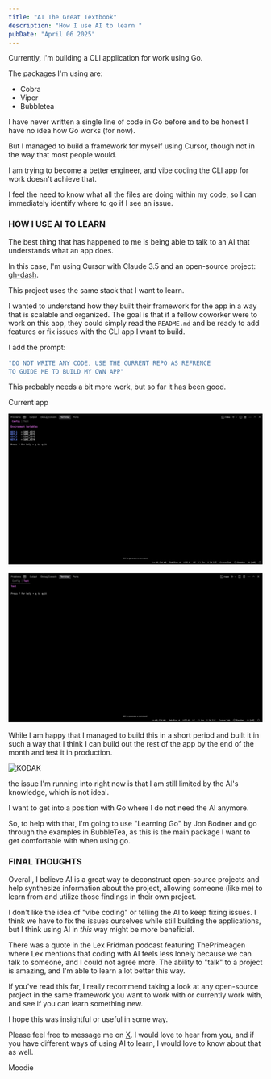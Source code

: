 ```yaml
---
title: "AI The Great Textbook"
description: "How I use AI to learn "
pubDate: "April 06 2025"
---
```


Currently, I'm building a CLI application for work using Go.

The packages I'm using are:

- Cobra
- Viper
- Bubbletea

I have never written a single line of code in Go before and to be honest I have no idea how Go works (for now).

But I managed to build a framework for myself using Cursor, though not in the way that most people would.

I am trying to become a better engineer, and vibe coding the CLI app for work doesn't achieve that.

I feel the need to know what all the files are doing within my code, so I can immediately identify where to go if I see an issue.

### HOW I USE AI TO LEARN

The best thing that has happened to me is being able to talk to an AI that
understands what an app does.

In this case, I'm using Cursor with Claude 3.5 and an open-source project:
[gh-dash](https://github.com/dlvhdr/gh-dash).

This project uses the same stack that I want to learn.

I wanted to understand how they built their framework for the app in a way
that is scalable and organized. The goal is that if a fellow coworker were
to work on this app, they could simply read the `README.md` and be ready to
add features or fix issues with the CLI app I want to build.

I add the prompt:

```bash
"DO NOT WRITE ANY CODE, USE THE CURRENT REPO AS REFRENCE
TO GUIDE ME TO BUILD MY OWN APP"
```

This probably needs a bit more work, but so far it has been good.

Current app

![CLI-MAIN](src/content/images/ai-textbook/photo-2.png)

![CLI-TEST](src/content/images/ai-textbook/photo-1.png)

While I am happy that I managed to build this in a short period and built it in such a way that I think I can build out the rest of the app by the end of the month and test it in production.

![KODAK](src/content/images/ai-textbook/i-hope-so-kodak-black.gif)

the issue I'm running into right now is that I am still limited by the AI's knowledge, which is not ideal.

I want to get into a position with Go where I do not need the AI anymore.

So, to help with that, I'm going to use "Learning Go" by Jon Bodner and go through the examples in BubbleTea, as this is the main package I want to get comfortable with when using go.

### FINAL THOUGHTS

Overall, I believe AI is a great way to deconstruct open-source projects and help synthesize information about the project, allowing someone (like me) to learn from and utilize those findings in their own project.

I don't like the idea of "vibe coding" or telling the AI to keep fixing issues. I think we have to fix the issues ourselves while still building the applications, but I think using AI in _this_ way might be more beneficial.

There was a quote in the Lex Fridman podcast featuring ThePrimeagen where Lex mentions that coding with AI feels less lonely because we can talk to someone, and I could not agree more. The ability to "talk" to a project is amazing, and I'm able to learn a lot better this way.

If you've read this far, I really recommend taking a look at any open-source project in the same framework you want to work with or currently work with, and see if you can learn something new.

I hope this was insightful or useful in some way.

Please feel free to message me on [X](https://x.com/Mo0diie). I would love to hear from you, and if you have different ways of using AI to learn, I would love to know about that as well.

Moodie
